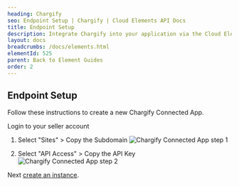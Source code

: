 ```yaml
---
heading: Chargify
seo: Endpoint Setup | Chargify | Cloud Elements API Docs
title: Endpoint Setup
description: Integrate Chargify into your application via the Cloud Elements APIs.
layout: docs
breadcrumbs: /docs/elements.html
elementId: 525
parent: Back to Element Guides
order: 2
---
```

## Endpoint Setup


Follow these instructions to create a new Chargify Connected App.

Login to your seller account

1. Select "Sites" >  Copy the Subdomain
![Chargify Connected App step 1](http://cloud-elements.com/wp-content/uploads/2016/05/ChargifyAPI2.png)

3. Select "API Access" > Copy the API Key
![Chargify Connected App step 2](http://cloud-elements.com/wp-content/uploads/2016/05/ChargifyAPI1.png)

Next [create an instance](chargify-create-instance.html).
